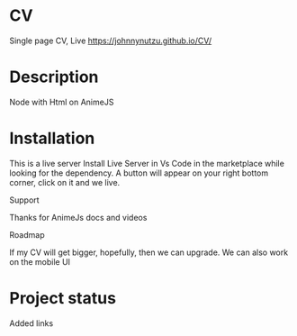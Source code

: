 # CV
Single page CV, Live  https://johnnynutzu.github.io/CV/


# Description
Node with Html on AnimeJS 

# Installation
This is a live server
Install Live Server in Vs Code in the marketplace while looking for the dependency.
A button will appear on your right bottom corner, click on it and we live.

Support

Thanks for AnimeJs docs and videos

Roadmap

If my CV will get bigger, hopefully, then we can upgrade.
We can also work on the mobile UI


# Project status
Added links 
